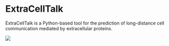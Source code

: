 # ExtraCellTalk
ExtraCellTalk is a Python-based tool for the prediction of long-distance cell communication mediated by extracellular proteins.

![](E:\Github\ExtraCellTalk\ExtraCellTalk.jpg)

